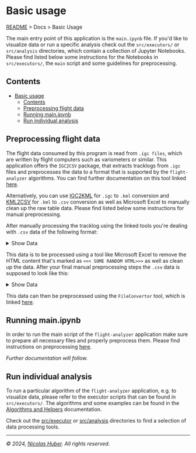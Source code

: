 # Basic usage

[README](/README.md) > Docs > Basic Usage

The main entry point of this application is the `main.ipynb` file. If you'd like to visualize data or run a specific analysis check out the `src/executors/` or `src/analysis` directories, which contain a collection of Jupyter Notebooks. Please find listed below some instructions for the Notebooks in `src/executors/`, the `main` script and some guidelines for preprocessing.

## Contents

- [Basic usage](#basic-usage)
  - [Contents](#contents)
  - [Preprocessing flight data](#preprocessing-flight-data)
  - [Running main.ipynb](#running-mainipynb)
  - [Run individual analysis](#run-individual-analysis)


## Preprocessing flight data

The flight data consumed by this program is read from `.igc files`, which are written by flight computers such as variometers or similar. This application offers the `IGC2CSV` package, that extracts tracklogs from `.igc` files and preprocesses the data to a format that is supported by the `flight-analyzer` algorithms. You can find further documentation on this tool linked [here](/docs/documentation/algorithms-and-helpers.md#igc2csv).

Alternatively, you can use [IGC2KML](https://igc2kml.com/) for `.igc` to `.kml` conversion and [KML2CSV](https://products.aspose.app/gis/conversion/kml-to-csv) for `.kml` to `.csv` conversion as well as Microsoft Excel to manually clean up the raw table data. Please find listed below some instructions for manual preprocessing.

After manually processing the tracklog using the linked tools you're dealing with `.csv` data of the following format: 

<details>
<summary>Show Data</summary>

```txt
name,description,altitudeMode,visibility,tessellate,WKT
<<< SOME RANDOM HTML>>>
"12:25:30 0m 5kmh 0m/s 0km",,"clampToGround",,"true","LINESTRING Z (7.530683 46.213083 2612, 7.5307 46.213083 2612)"
"12:25:31 1m 0kmh +1m/s 0km",,"clampToGround",,"true","LINESTRING Z (7.5307 46.213083 2612, 7.5307 46.213083 2612)"
...
```
</details>

This data is to be processed using a tool like Microsoft Excel to remove the HTML content that's marked as `<<< SOME RANDOM HTML>>>` as well as clean up the data. After your final manual preprocessing steps the `.csv` data is supposed to look like this:

<details>
<summary>Show Data</summary>

```txt
name,description,altitudeMode,visibility,tessellate,WKT
12:25:30 0m 5kmh 0m/s 0km,,clampToGround,,TRUE,"LINESTRING Z (7.530683 46.213083 2612, 7.5307 46.213083 2612)"
12:25:31 1m 0kmh +1m/s 0km,,clampToGround,,TRUE,"LINESTRING Z (7.5307 46.213083 2612, 7.5307 46.213083 2612)"
```

</details>

This data can then be preprocessed using the `FileConvertor` tool, which is linked [here](/src/helpers/file_convertor.py).

## Running main.ipynb

In order to run the main script of the `flight-analyzer` application make sure to prepare all necessary files and properly preprocess them. Please find instructions on preprocessing [here](#preprocessing-flight-data).

_Further documentation will follow._

## Run individual analysis

To run a particular algorithm of the `flight-analyzer` application, e.g. to visualize data, please refer to the executor scripts that can be found in `src/executors/`. The algorithms and some examples can be found in the [Algorithms and Helpers](/docs/documentation/algorithms-and-helpers.md) documentation.

Check out the [src/executor](/src/executor/) or [src/analysis](/src/analysis/) directories to find a selection of data processing tools. 

---

_© 2024, [Nicolas Huber](https://nicolas-huber.ch). All rights reserved._